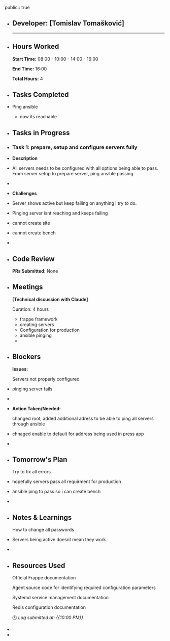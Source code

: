 public:: true

- ## Developer: [Tomislav Tomašković]
  
  ---
- ## Hours Worked
  
  **Start Time:** 08:00 - 10:00 - 14:00 - 16:00
  
  **End Time:** 16:00
  
  **Total Hours:** 4
- ## Tasks Completed
- Ping ansible
	- now its reachable
- ## Tasks in Progress
- ### Task 1: prepare, setup and configure servers fully
- **Description**
- All servers needs to be configured with all options being able to pass. From server setup to prepare server, ping ansible passing
-
- **Challenges**
- Server shows active but keep failing on anything i try to do.
- Pinging server isnt reaching and keeps failing
- cannot create site
- cannot create bench
-
- ## Code Review
  
  **PRs Submitted:** None
- ## Meetings
  
  **[Technical discussion with Claude]**
  
  Duration: 4 hours
	- frappe framework
	- creating servers
	- Configuration for production
	- ansible pinging
	-
- ## Blockers
  
  **Issues:**
  
  Servers not properly configured
- pinging server fails
-
- **Action Taken/Needed:**
  
  changed root, added additional adress to be able to ping all servers through ansible
- chnaged enable to default for address being used in press app
-
- ## Tomorrow's Plan
  
  Try to fix all errors
- hopefully servers pass all requirment for production
- ansible ping to pass so i can create bench
-
- ## Notes & Learnings
  
  How to change all passwords
- Servers being active doesnt mean they work
-
- ## Resources Used
  
  Official Frappe documentation
  
  Agent source code for identifying required configuration parameters
  
  Systemd service management documentation
  
  Redis configuration documentation
  
  🕓 *Log submitted at: {{10:00 PM}}*
-
-